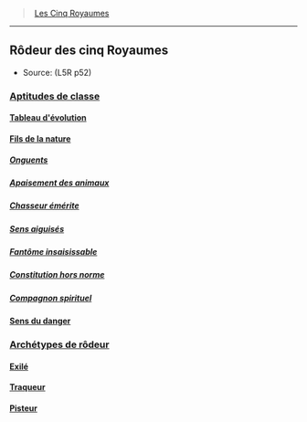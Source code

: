 ﻿---
!Items
Id: l5r_ranger_hd.md#rôdeur-des-cinq-royaumes
RootId: l5r_ranger_hd.md
ParentLink: l5r_index_hd.md
Name: Rôdeur des cinq Royaumes
ParentName: Les Cinq Royaumes
NameLevel: 2
Source: (L5R p52)
Attributes: {}
---
>  [Les Cinq Royaumes](hd_l5r_index.md)

---


## Rôdeur des cinq Royaumes

- Source: (L5R p52)



### [Aptitudes de classe](hd_l5r_ranger_aptitudes_de_classe.md)



#### [Tableau d'évolution](hd_l5r_ranger_tableau_devolution.md)



#### [Fils de la nature](hd_l5r_ranger_fils_de_la_nature.md)



##### [Onguents](hd_l5r_ranger_onguents.md)



##### [Apaisement des animaux](hd_l5r_ranger_apaisement_des_animaux.md)



##### [Chasseur émérite](hd_l5r_ranger_chasseur_emerite.md)



##### [Sens aiguisés](hd_l5r_ranger_sens_aiguises.md)



##### [Fantôme insaisissable](hd_l5r_ranger_fantome_insaisissable.md)



##### [Constitution hors norme](hd_l5r_ranger_constitution_hors_norme.md)



##### [Compagnon spirituel](hd_l5r_ranger_compagnon_spirituel.md)



#### [Sens du danger](hd_l5r_ranger_sens_du_danger.md)



### [Archétypes de rôdeur](hd_l5r_ranger_archetypes_de_rodeur.md)



#### [Exilé](hd_l5r_ranger_exile.md)



#### [Traqueur](hd_l5r_ranger_traqueur.md)



#### [Pisteur](hd_l5r_ranger_pisteur.md)

